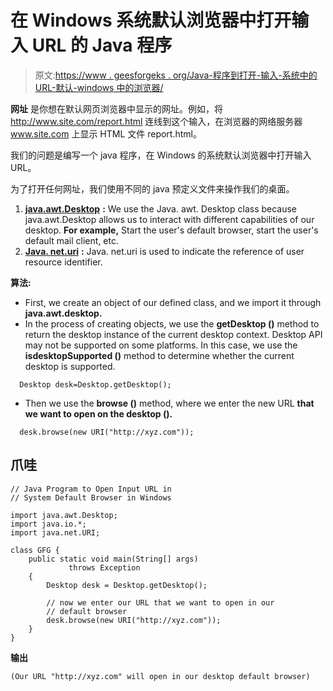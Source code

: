 # 在 Windows 系统默认浏览器中打开输入 URL 的 Java 程序

> 原文:[https://www . geesforgeks . org/Java-程序到打开-输入-系统中的 URL-默认-windows 中的浏览器/](https://www.geeksforgeeks.org/java-program-to-open-input-url-in-system-default-browser-in-windows/)

**网址** 是你想在默认网页浏览器中显示的网址。例如，将 http://www.site.com/report.html 连线到这个输入，在浏览器的网络服务器 www.site.com 上显示 HTML 文件 report.html。

我们的问题是编写一个 java 程序，在 Windows 的系统默认浏览器中打开输入 URL。

为了打开任何网址，我们使用不同的 java 预定义文件来操作我们的桌面。

1.  [**java.awt.Desktop**](https://www.geeksforgeeks.org/java-awt-desktop-class/) **:** We use the Java. awt. Desktop class because java.awt.Desktop allows us to interact with different capabilities of our desktop. **For example,** Start the user's default browser, start the user's default mail client, etc.
2.  [**Java. net.uri**](https://www.geeksforgeeks.org/java-net-uri-class-java/) **:** Java. net.uri is used to indicate the reference of user resource identifier.

**算法:**

*   First, we create an object of our defined class, and we import it through **java.awt.desktop.**
*   In the process of creating objects, we use the **getDesktop ()** method to return the desktop instance of the current desktop context. Desktop API may not be supported on some platforms. In this case, we use the **isdesktopSupported ()** method to determine whether the current desktop is supported.

```
  Desktop desk=Desktop.getDesktop();
```

*   Then we use the **browse ()** method, where we enter the new URL **that we want to open on the desktop ().**

```
  desk.browse(new URI("http://xyz.com"));
```

## 爪哇

```
// Java Program to Open Input URL in 
// System Default Browser in Windows

import java.awt.Desktop;
import java.io.*;
import java.net.URI;

class GFG {
    public static void main(String[] args)
             throws Exception
    {
        Desktop desk = Desktop.getDesktop();

        // now we enter our URL that we want to open in our
        // default browser
        desk.browse(new URI("http://xyz.com"));
    }
}
```

**输出**

```
(Our URL "http://xyz.com" will open in our desktop default browser)
```